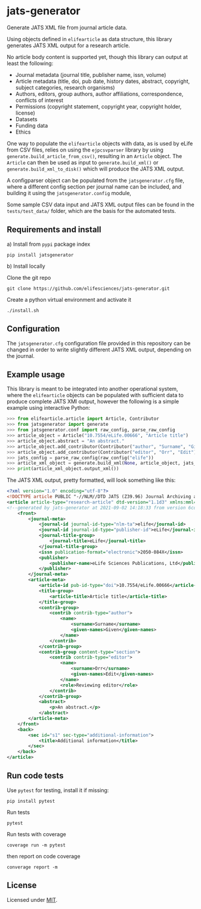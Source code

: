 # jats-generator

Generate JATS XML file from journal article data.

Using objects defined in `elifearticle` as data structure, this library generates JATS XML output for a research article.

No article body content is supported yet, though this library can output at least the following:

- Journal metadata (journal title, publisher name, issn, volume)
- Article metadata (title, doi, pub date, history dates, abstract, copyright, subject categories, research organisms)
- Authors, editors, group authors, author affiliations, correspondence, conflicts of interest
- Permissions (copyright statement, copyright year, copyright holder, license)
- Datasets
- Funding data
- Ethics

One way to populate the `elifearticle` objects with data, as is used by eLife from CSV files, relies on using the `ejpcsvparser` library by using `generate.build_article_from_csv()`, resulting in an `Article` object. The `Article` can then be used as input to `generate.build_xml()` or `generate.build_xml_to_disk()` which will produce the JATS XML output.

A configparser object can be populated from the `jatsgenerator.cfg` file, where a different config section per journal name can be included, and building it using the `jatsgenerator.config` module, 

Some sample CSV data input and JATS XML output files can be found in the `tests/test_data/` folder, which are the basis for the automated tests.

## Requirements and install

a) Install from `pypi` package index

```
pip install jatsgenerator
```

b) Install locally

Clone the git repo

    git clone https://github.com/elifesciences/jats-generator.git

Create a python virtual environment and activate it

    ./install.sh

## Configuration

The `jatsgenerator.cfg` configuration file provided in this repository can be changed in order to write slightly different JATS XML output, depending on the journal.

## Example usage

This library is meant to be integrated into another operational system, where the `elifearticle` objects can be populated with sufficient data to produce complete JATS XMl output, however the following is a simple example using interactive Python:


```python
>>> from elifearticle.article import Article, Contributor
>>> from jatsgenerator import generate
>>> from jatsgenerator.conf import raw_config, parse_raw_config
>>> article_object = Article("10.7554/eLife.00666", "Article title")
>>> article_object.abstract = "An abstract."
>>> article_object.add_contributor(Contributor("author", "Surname", "Given"))
>>> article_object.add_contributor(Contributor("editor", "Orr", "Edit"))
>>> jats_config = parse_raw_config(raw_config("elife"))
>>> article_xml_object = generate.build_xml(None, article_object, jats_config)
>>> print(article_xml_object.output_xml())
```

The JATS XML output, pretty formatted, will look something like this:

```xml
<?xml version="1.0" encoding="utf-8"?>
<!DOCTYPE article PUBLIC "-//NLM//DTD JATS (Z39.96) Journal Archiving and Interchange DTD v1.1d3 20150301//EN"  "JATS-archivearticle1.dtd">
<article article-type="research-article" dtd-version="1.1d3" xmlns:mml="http://www.w3.org/1998/Math/MathML" xmlns:xlink="http://www.w3.org/1999/xlink">
<!--generated by jats-generator at 2021-09-02 14:18:33 from version 6cd2bf35c814117f5e5966ec415e01cedbdcd7de-->
    <front>
        <journal-meta>
            <journal-id journal-id-type="nlm-ta">elife</journal-id>
            <journal-id journal-id-type="publisher-id">eLife</journal-id>
            <journal-title-group>
                <journal-title>eLife</journal-title>
            </journal-title-group>
            <issn publication-format="electronic">2050-084X</issn>
            <publisher>
                <publisher-name>eLife Sciences Publications, Ltd</publisher-name>
            </publisher>
        </journal-meta>
        <article-meta>
            <article-id pub-id-type="doi">10.7554/eLife.00666</article-id>
            <title-group>
                <article-title>Article title</article-title>
            </title-group>
            <contrib-group>
                <contrib contrib-type="author">
                    <name>
                        <surname>Surname</surname>
                        <given-names>Given</given-names>
                    </name>
                </contrib>
            </contrib-group>
            <contrib-group content-type="section">
                <contrib contrib-type="editor">
                    <name>
                        <surname>Orr</surname>
                        <given-names>Edit</given-names>
                    </name>
                    <role>Reviewing editor</role>
                </contrib>
            </contrib-group>
            <abstract>
                <p>An abstract.</p>
            </abstract>
        </article-meta>
    </front>
    <back>
        <sec id="s1" sec-type="additional-information">
            <title>Additional information</title>
        </sec>
    </back>
</article>
```

## Run code tests

Use `pytest` for testing, install it if missing:

```
pip install pytest
```

Run tests

```
pytest
```

Run tests with coverage

```
coverage run -m pytest
```

then report on code coverage

```
converage report -m
```

## License

Licensed under [MIT](https://opensource.org/licenses/mit-license.php).
